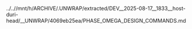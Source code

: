 ../..//mnt/h/ARCHIVE/.UNWRAP/extracted/DEV__2025-08-17__1833__host-duri-head/__UNWRAP/4069eb25ea/PHASE_OMEGA_DESIGN_COMMANDS.md